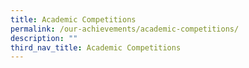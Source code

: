 ```yaml
---
title: Academic Competitions
permalink: /our-achievements/academic-competitions/
description: ""
third_nav_title: Academic Competitions
---
```

